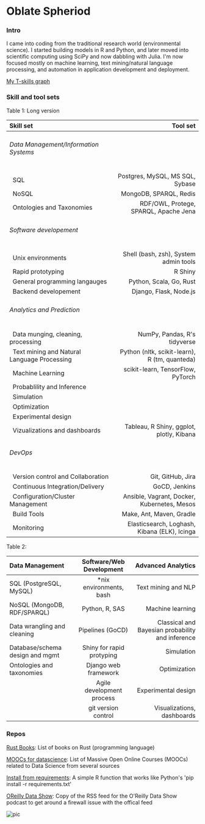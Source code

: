 # Oblate Spheriod

### Intro

I came into coding from the traditional research world (environmental science). I started building models in R and Python, and later moved into scientific computing using SciPy and now dabbling with Julia. I'm now focused mostly on machine learning, text mining/natural language processing, and automation in application development and deployment.

[My T-skills graph](./T-skills.svg)

### Skill and tool sets
Table 1: Long version

<table>
<thead>
<tr>
<th align="left">Skill set</th>
<th align="right">Tool set</th>
</tr>
</thead>
<tbody>
<tr>
<td align="left"><h6>Data Management/Information Systems</h6></td>
<td align="right"></td>
</tr>
<tr>
<td align="left">&nbsp;&nbsp;SQL</td>
<td align="right">Postgres, MySQL, MS SQL, Sybase</td>
</tr>
<tr>
<td align="left">&nbsp;&nbsp;NoSQL</td>
<td align="right">MongoDB, SPARQL, Redis</td>
</tr>
<tr>
<td align="left">&nbsp;&nbsp;Ontologies and Taxonomies</td>
<td align="right">RDF/OWL, Protege, SPARQL, Apache Jena</td>
</tr>
<tr>
<td align="left"><h6>Software developement</h6></td>
<td align="right"></td>
</tr>
<tr>
<td align="left">&nbsp;&nbsp;Unix environments</td>
<td align="right">Shell (bash, zsh), System admin tools</td>
</tr>
<tr>
<td align="left">&nbsp;&nbsp;Rapid prototyping</td>
<td align="right">R Shiny</td>
</tr>
<tr>
<td align="left">&nbsp;&nbsp;General programming langauges</td>
<td align="right">Python, Scala, Go, Rust</td>
</tr>
<tr>
<td align="left">&nbsp;&nbsp;Backend developement</td>
<td align="right">Django, Flask, Node.js</td>
</tr>
<tr>
<td align="left"><h6>Analytics and Prediction</h6></td>
<td align="right"></td>
</tr>
<tr>
<td align="left">&nbsp;&nbsp;Data munging, cleaning, processing</td>
<td align="right">NumPy, Pandas, R's tidyverse</td>
</tr>
<tr>
<td align="left">&nbsp;&nbsp;Text mining and Natural Language Processing</td>
<td align="right">Python (nltk, scikit-learn), R (tm, quanteda)</td>
</tr>
<tr>
<td align="left">&nbsp;&nbsp;Machine Learning</td>
<td align="right">scikit-learn, TensorFlow, PyTorch</td>
</tr>
<tr>
<td align="left">&nbsp;&nbsp;Probablility and Inference</td>
<td align="right"></td>
</tr>
<tr>
<td align="left">&nbsp;&nbsp;Simulation</td>
<td align="right"></td>
</tr>
<tr>
<td align="left">&nbsp;&nbsp;Optimization</td>
<td align="right"></td>
</tr>
<tr>
<td align="left">&nbsp;&nbsp;Experimental design</td>
<td align="right"></td>
</tr>
<tr>
<td align="left">&nbsp;&nbsp;Vizualizations and dashboards</td>
<td align="right">Tableau, R Shiny, ggplot, plotly, Kibana</td>
</tr>
<tr>
<td align="left"><h6>DevOps</h6></td>
<td align="right"></td>
</tr>
<tr>
<td align="left">&nbsp;&nbsp;Version control and Collaboration</td>
<td align="right">Git, GitHub, Jira</td>
</tr>
<tr>
<td align="left">&nbsp;&nbsp;Continuous Integration/Delivery</td>
<td align="right">GoCD, Jenkins</td>
</tr>
<tr>
<td align="left">&nbsp;&nbsp;Configuration/Cluster Management</td>
<td align="right">Ansible, Vagrant, Docker, Kubernetes, Mesos</td>
</tr>
<tr>
<td align="left">&nbsp;&nbsp;Build Tools</td>
<td align="right">Make, Ant, Maven, Gradle</td>
</tr>
<tr>
<td align="left">&nbsp;&nbsp;Monitoring</td>
<td align="right">Elasticsearch, Loghash, Kibana (ELK), Icinga</td>
</tr></tbody></table>

Table 2:

| Data Management | Software/Web Development | Advanced Analytics |
|:--------- |:----------------:| -------------:|
| SQL (PostgreSQL, MySQL) | *nix environments, bash | Text mining and NLP |
| NoSQL (MongoDB, RDF/SPARQL) | Python, R, SAS | Machine learning |
| Data wrangling and cleaning | Pipelines (GoCD) | Classical and Bayesian probability and inference |
| Database/schema design and mgmt | Shiny for rapid protyping | Simulation |
|	Ontologies and taxonomies | Django web framework | Optimization |
|	| Agile development process | Experimental design |
|	| git version control | Visualizations, dashboards |

### Repos

[Rust Books](https://github.com/OblateSpheroid/RustBooks): List of books on Rust (programming language)

[MOOCs for datascience](https://github.com/OblateSpheroid/MOOCs_for_datascience): List of Massive Open Online Courses (MOOCs) related to Data Science from several sources 

[Install from requirements](https://github.com/OblateSpheroid/Install_from_requirements): A simple R function that works like Python's 'pip install -r requirements.txt'

[OReilly Data Show](https://github.com/OblateSpheroid/OReilly-Data-Show): Copy of the RSS feed for the O'Reilly Data Show podcast to get around a firewall issue with the offical feed 

![pic](https://upload.wikimedia.org/wikipedia/commons/thumb/b/b5/OblateSpheroid.PNG/220px-OblateSpheroid.PNG)
